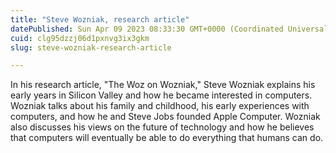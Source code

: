 ```yaml
---
title: "Steve Wozniak, research article"
datePublished: Sun Apr 09 2023 08:33:30 GMT+0000 (Coordinated Universal Time)
cuid: clg95dzzj06d1pxnvg3ix3gkm
slug: steve-wozniak-research-article

---
```


In his research article, "The Woz on Wozniak," Steve Wozniak explains his early years in Silicon Valley and how he became interested in computers. Wozniak talks about his family and childhood, his early experiences with computers, and how he and Steve Jobs founded Apple Computer. Wozniak also discusses his views on the future of technology and how he believes that computers will eventually be able to do everything that humans can do.